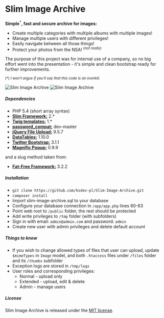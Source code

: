 Slim Image Archive
==================
__Simple__<sup>*</sup>__, fast and secure archive for images:__

* Create multiple categories with multiple albums with multiple images!
* Manage multiple users with different privileges!
* Easily navigate between all those things!
* Protect your photos from the NSA! <sup>(_not really_)</sup>

The purpose of this project was for internal use of a company, so no big effort went into the presentation - it's simple and clean bootstrap ready for further improvements.

<sup>(*) _I won't argue if you'll say that this code is an overkill._</sup>

![Slim Image Archive](https://dl.dropboxusercontent.com/s/0yyixpexii1v8ir/slim-image-archive-2.png)
![Slim Image Archive](https://dl.dropboxusercontent.com/s/7txe08yay1seftp/slim-image-archive-1.png)

##### Dependencies
* PHP 5.4 (short array syntax)
* [__Slim Framework:__](https://github.com/codeguy/Slim) 2.*
* [__Twig templates:__](https://github.com/fabpot/Twig) 1.*
* [__password_compat:__](https://github.com/ircmaxell/password_compat) dev-master
* [__jQuery File Upload:__](https://github.com/blueimp/jQuery-File-Upload) 9.5.7
* [__DataTables:__](https://github.com/DataTables/DataTables) 1.10.0
* [__Twitter Bootstrap:__](https://github.com/twbs/bootstrap) 3.1.1
* [__Magnific Popup:__](https://github.com/dimsemenov/Magnific-Popup) 0.9.9

and a slug method taken from:

* [__Fat-Free Framework:__](https://github.com/bcosca/fatfree) 3.2.2

##### Installation
* `git clone https://github.com/ksdev-pl/Slim-Image-Archive.git`
* `composer install`
* Import slim-image-archive.sql to your database
* Configure your database connection in `/app/app.php` lines 60-63
* Point web root to `/public` folder, the rest should be protected
* Add write privileges to `/tmp` folder (with subfolders)
* Sign in with email: `admin@admin.com` and password: `admin`
* Create new user with admin privileges and delete default account

##### Things to know
* If you wish to change allowed types of files that user can upload, update `$mimeTypes` in `Image` model, and both `.htaccess` files under `/files` folder and its `/thumbs` subfolder
* Exception logs are stored in `/tmp/logs`
* User roles and corresponding privileges:
  * Normal - upload only
  * Extended - upload, edit & delete
  * Admin - manage users

##### License

Slim Image Archive is released under the [MIT license](http://opensource.org/licenses/MIT).